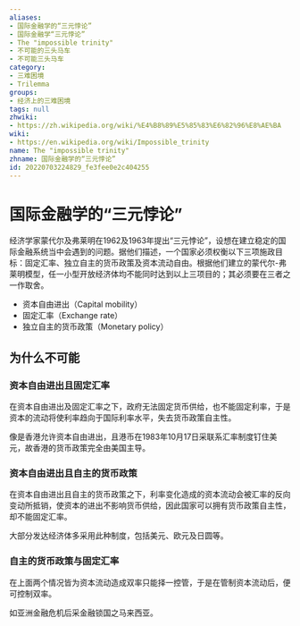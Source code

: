 ```yaml
---
aliases:
- 国际金融学的“三元悖论”
- 国际金融学“三元悖论”
- The "impossible trinity"
- 不可能的三头马车
- 不可能三头马车
category:
- 三难困境
- Trilemma
groups:
- 经济上的三难困境
tags: null
zhwiki:
- https://zh.wikipedia.org/wiki/%E4%B8%89%E5%85%83%E6%82%96%E8%AE%BA
wiki:
- https://en.wikipedia.org/wiki/Impossible_trinity
name: The "impossible trinity"
zhname: 国际金融学的“三元悖论”
id: 20220703224829_fe3fee0e2c404255
---
```


# 国际金融学的“三元悖论”

经济学家蒙代尔及弗莱明在1962及1963年提出“三元悖论”，设想在建立稳定的国际金融系统当中会遇到的问题。据他们描述，一个国家必须权衡以下三项施政目标：固定汇率、独立自主的货币政策及资本流动自由。根据他们建立的蒙代尔-弗莱明模型，任一小型开放经济体均不能同时达到以上三项目的；其必须要在三者之一作取舍。

* 资本自由进出（Capital mobility）
* 固定汇率（Exchange rate）
* 独立自主的货币政策（Monetary policy）

## 为什么不可能
### 资本自由进出且固定汇率

在资本自由进出及固定汇率之下，政府无法固定货币供给，也不能固定利率，于是资本的流动将使利率趋向于国际利率水平，失去货币政策自主性。

像是香港允许资本自由进出，且港币在1983年10月17日采联系汇率制度钉住美元，故香港的货币政策完全由美国主导。

### 资本自由进出且自主的货币政策

在资本自由进出且自主的货币政策之下，利率变化造成的资本流动会被汇率的反向变动所抵销，使资本的进出不影响货币供给，因此国家可以拥有货币政策自主性，却不能固定汇率。

大部分发达经济体多采用此种制度，包括美元、欧元及日圆等。

### 自主的货币政策与固定汇率

在上面两个情况皆为资本流动造成双率只能择一控管，于是在管制资本流动后，便可控制双率。

如亚洲金融危机后采金融锁国之马来西亚。
